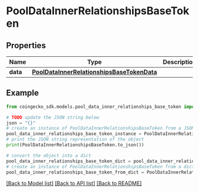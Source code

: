 # PoolDataInnerRelationshipsBaseToken


## Properties

Name | Type | Description | Notes
------------ | ------------- | ------------- | -------------
**data** | [**PoolDataInnerRelationshipsBaseTokenData**](PoolDataInnerRelationshipsBaseTokenData.md) |  | [optional] 

## Example

```python
from coingecko_sdk.models.pool_data_inner_relationships_base_token import PoolDataInnerRelationshipsBaseToken

# TODO update the JSON string below
json = "{}"
# create an instance of PoolDataInnerRelationshipsBaseToken from a JSON string
pool_data_inner_relationships_base_token_instance = PoolDataInnerRelationshipsBaseToken.from_json(json)
# print the JSON string representation of the object
print(PoolDataInnerRelationshipsBaseToken.to_json())

# convert the object into a dict
pool_data_inner_relationships_base_token_dict = pool_data_inner_relationships_base_token_instance.to_dict()
# create an instance of PoolDataInnerRelationshipsBaseToken from a dict
pool_data_inner_relationships_base_token_from_dict = PoolDataInnerRelationshipsBaseToken.from_dict(pool_data_inner_relationships_base_token_dict)
```
[[Back to Model list]](../README.md#documentation-for-models) [[Back to API list]](../README.md#documentation-for-api-endpoints) [[Back to README]](../README.md)


